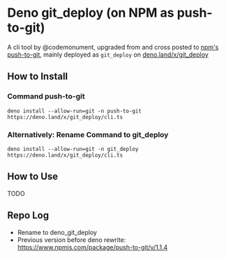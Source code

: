 # Deno git_deploy (on NPM as push-to-git)

A cli tool by @codemonument, upgraded from and cross posted to [npm's push-to-git](https://www.npmjs.com/package/push-to-git), 
mainly deployed as `git_deploy` on [deno.land/x/git_deploy](deno.land/x/git_deploy)

## How to Install 

### Command push-to-git 

```
deno install --allow-run=git -n push-to-git https://deno.land/x/git_deploy/cli.ts
```

### Alternatively: Rename Command to git_deploy

```
deno install --allow-run=git -n git_deploy https://deno.land/x/git_deploy/cli.ts
```

## How to Use 

TODO

## Repo Log

- Rename to deno_git_deploy
- Previous version before deno rewrite: https://www.npmjs.com/package/push-to-git/v/1.1.4

